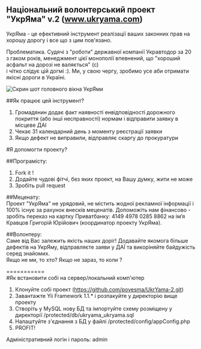 Національний волонтерський проект  
"УкрЯма" v.2 (www.ukryama.com)
--------------------------
УкрЯма - це ефективний інструмент реалізації ваших законних прав на хорошу дорогу і все що з цим пов'язано.  
    
Проблематика. Судячі з "роботи" державної компанії Укравтодор за 20 з гаком років, менеджмент цієї монополії впевнений, що "хороший асфальт на дорозі не валяється" (с)  
і чітко слідує цій догмі :). Ми, у свою чергу, зробимо усе аби отримати якісні дороги в Україні.  
  
  ![Скрин шот головного вікна УкрЯми](http://aisogroup.com/misc/main_window.jpg)
  
##Як працює цей інструмент?  
1. Громадянин додає факт наявності енвідповідності дорожного покриття (або інші несправності) нормам і відправити заявку в місцеве ДАІ      
2. Чекає 31 календарний день з моменту реєстрації заявки  
3. Якщо дефект не виправили, відправляє скаргу до прокуратури    
  
#Я допомогти проекту?  
  
##Програмісту:  
1. Fork it !  
2. Додайте чудові фітчі, без яких проект, на Вашу думку, жити не може  
3. Зробіть pull request  
  
##Меценату:  
Проект "УкрЯма" не урядовий, не містить жодної рекламної інформації і 100% існує за рахунок внесків меценатів.
Допоможіть нам фінансово - зробіть переказ на картку Приватбанку: 4149 4978 0285 8862 на ім’я Кравцов Григорій Юрійович (координатор проекту УкрЯма).  
  
##Волонтеру:  
Саме від Вас залежить якість наших доріг! Додавайте якомога більше дефектів на УкрЯму, відправляєте заяви у ДАЇ та викоріняйте байдужість серед знайомих.  
Якщо не ми, то хто? Якщо не зараз, то коли ?
  
===========   
#Як встановити собі на сервер/локальний комп'ютер  
  
1. Клонуйте собі проект (https://github.com/povesma/UkrYama-2.git)  
2. Завантажте Yii Framework 1.1.* і розпакуйте у директорію вище проекту  
3. Створіть у MySQL нову БД та імпортуйте схему розміщену у директорії /protected/db/ukryama_ukryama.sql  
4. Налаштуйте з'єднання з БД у файлі /protected/config/appConfig.php  
5. PROFIT! 
  
Адміністративний логін і пароль: admin


